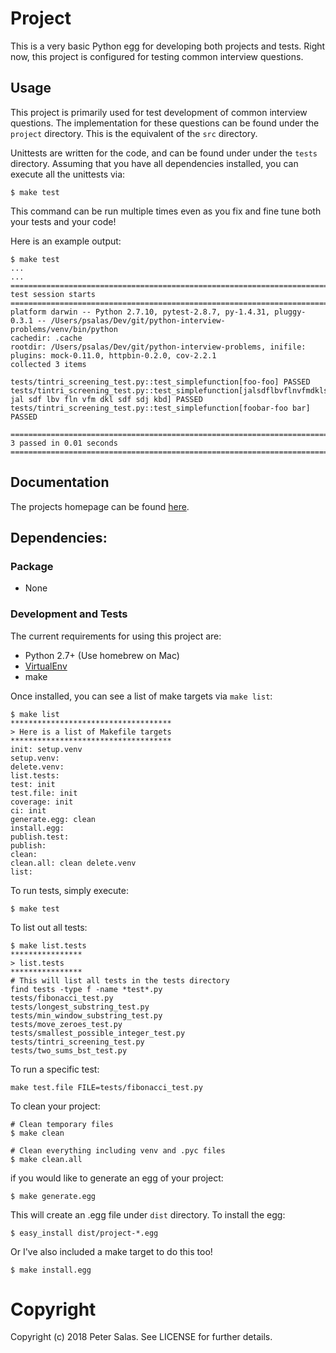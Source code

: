 # Project

This is a very basic Python egg for developing both projects and tests. Right now, this project is configured for testing common interview questions.
	
## Usage

This project is primarily used for test development of common interview questions. The implementation for these questions can be found under the ```project``` directory. This is the equivalent of the ```src``` directory.

Unittests are written for the code, and can be found under under the ```tests``` directory. Assuming that you have all dependencies installed, you can execute all the unittests via:

	$ make test
	
This command can be run multiple times even as you fix and fine tune both your tests and your code!

Here is an example output:

	$ make test
	...
	...
	========================================================================================== test session starts 	===========================================================================================
	platform darwin -- Python 2.7.10, pytest-2.8.7, py-1.4.31, pluggy-0.3.1 -- /Users/psalas/Dev/git/python-interview-problems/venv/bin/python
	cachedir: .cache
	rootdir: /Users/psalas/Dev/git/python-interview-problems, inifile:
	plugins: mock-0.11.0, httpbin-0.2.0, cov-2.2.1
	collected 3 items

	tests/tintri_screening_test.py::test_simplefunction[foo-foo] PASSED
	tests/tintri_screening_test.py::test_simplefunction[jalsdflbvflnvfmdklsdfsdjkbd-jal sdf lbv fln vfm dkl sdf sdj kbd] PASSED
	tests/tintri_screening_test.py::test_simplefunction[foobar-foo bar] PASSED

	======================================================================================== 3 passed in 0.01 seconds ========================================================================================

## Documentation

The projects homepage can be found [here](https://github.com/gradeawarrior/python-interview-problems).

## Dependencies:

### Package

* None

### Development and Tests

The current requirements for using this project are:

* Python 2.7+ (Use homebrew on Mac)
* [VirtualEnv](https://virtualenv.pypa.io/en/stable/installation/)
* make

Once installed, you can see a list of make targets via ```make list```:

	$ make list
	************************************
	> Here is a list of Makefile targets
	************************************
	init: setup.venv
	setup.venv:
	delete.venv:
	list.tests:
	test: init
	test.file: init
	coverage: init
	ci: init
	generate.egg: clean
	install.egg:
	publish.test:
	publish:
	clean:
	clean.all: clean delete.venv
	list:

To run tests, simply execute:

	$ make test
	
To list out all tests:

	$ make list.tests
	****************
	> list.tests
	****************
	# This will list all tests in the tests directory
	find tests -type f -name *test*.py
	tests/fibonacci_test.py
	tests/longest_substring_test.py
	tests/min_window_substring_test.py
	tests/move_zeroes_test.py
	tests/smallest_possible_integer_test.py
	tests/tintri_screening_test.py
	tests/two_sums_bst_test.py

To run a specific test:

	make test.file FILE=tests/fibonacci_test.py
	
To clean your project:

	# Clean temporary files
	$ make clean
	
	# Clean everything including venv and .pyc files
	$ make clean.all

if you would like to generate an egg of your project:

	$ make generate.egg
	
This will create an .egg file under ```dist``` directory. To install the egg:

	$ easy_install dist/project-*.egg

Or I've also included a make target to do this too!

	$ make install.egg

# Copyright

Copyright (c) 2018 Peter Salas. See LICENSE for further details.
